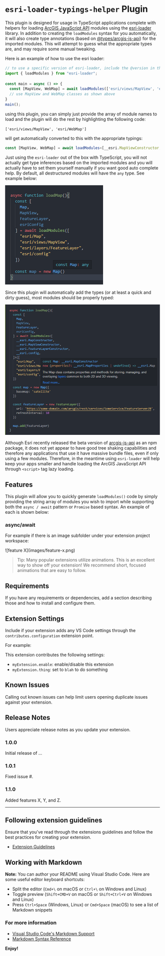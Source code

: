 # `esri-loader-typings-helper` Plugin

This plugin is designed for usage in TypeScript applications complete with helpers for loading [ArcGIS JavaScript API](https://developers.arcgis.com/javascript/latest/) modules using the [esri-loader](https://github.com/Esri/esri-loader) library.  In addition to creating the `loadModules` syntax for you automatically, it will also create type annotations (based on [@types/arcgis-js-api](https://www.npmjs.com/package/@types/arcgis-js-api)) for the imported modules.  This will attempt to guess what the appropriate types are, and may require some manual tweaking.

Here is an example of how to use the esri loader:

```ts
// to use a specific version of esri-loader, include the @version in the URL for example:
import { loadModules } from "esri-loader";

const main = async () => {
  const [MapView, WebMap] = await loadModules(['esri/views/MapView', 'esri/WebMap']);
  // use MapView and WebMap classes as shown above
}
main();
```

using this plugin, you can simply just provide the array of module names to load and the plugin will do the rest by highlighting the following code:

`['esri/views/MapView', 'esri/WebMap']`

will get automatically converted to this with the appropriate typings: 

```ts
const [MapView, WebMap] = await loadModules<[__esri.MapViewConstructor, __esri.WebMapConstructor]>(["esri/views/MapView", "esri/WebMap"])
```

Just using the `esri-loader` out of the box with TypeScript, you will not actually get type inferences based on the imported modules and you will actually have to set them yourself manually if you want good auto complete help.  By default, all destructured modules will have the `any` type.  See example below:

![map any type](./previews/images/map-any-type.png)

Since this plugin will automatically add the types (or at least a quick and dirty guess), most modules should be properly typed:

![map proper type](./previews/images/map-proper-type.png)


Although Esri recently released the beta version of [arcgis-js-api](https://www.npmjs.com/package/arcgis-js-api) as an npm package, it does not yet appear to have good tree shaking capabilities and therefore any applications that use it have massive bundle files, even if only using a few modules.  Therefore, in the meantime using `esri-loader` will help keep your apps smaller and handle loading the ArcGIS JavaScript API through `<script>` tag lazy loading.

## Features

This plugin will allow you to quickly generate `loadModules()` code by simply providing the string array of modules you wish to import while supporting both the `async / await` pattern or `Promise` based syntax.  An example of each is shown below:

### async/await

For example if there is an image subfolder under your extension project workspace:

\!\[feature X\]\(images/feature-x.png\)

> Tip: Many popular extensions utilize animations. This is an excellent way to show off your extension! We recommend short, focused animations that are easy to follow.

## Requirements

If you have any requirements or dependencies, add a section describing those and how to install and configure them.

## Extension Settings

Include if your extension adds any VS Code settings through the `contributes.configuration` extension point.

For example:

This extension contributes the following settings:

* `myExtension.enable`: enable/disable this extension
* `myExtension.thing`: set to `blah` to do something

## Known Issues

Calling out known issues can help limit users opening duplicate issues against your extension.

## Release Notes

Users appreciate release notes as you update your extension.

### 1.0.0

Initial release of ...

### 1.0.1

Fixed issue #.

### 1.1.0

Added features X, Y, and Z.

-----------------------------------------------------------------------------------------------------------
## Following extension guidelines

Ensure that you've read through the extensions guidelines and follow the best practices for creating your extension.

* [Extension Guidelines](https://code.visualstudio.com/api/references/extension-guidelines)

## Working with Markdown

**Note:** You can author your README using Visual Studio Code.  Here are some useful editor keyboard shortcuts:

* Split the editor (`Cmd+\` on macOS or `Ctrl+\` on Windows and Linux)
* Toggle preview (`Shift+CMD+V` on macOS or `Shift+Ctrl+V` on Windows and Linux)
* Press `Ctrl+Space` (Windows, Linux) or `Cmd+Space` (macOS) to see a list of Markdown snippets

### For more information

* [Visual Studio Code's Markdown Support](http://code.visualstudio.com/docs/languages/markdown)
* [Markdown Syntax Reference](https://help.github.com/articles/markdown-basics/)

**Enjoy!**
